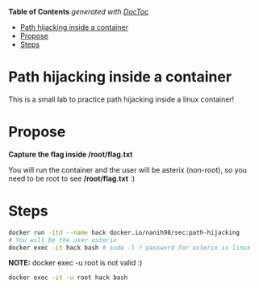 <!-- START doctoc generated TOC please keep comment here to allow auto update -->
<!-- DON'T EDIT THIS SECTION, INSTEAD RE-RUN doctoc TO UPDATE -->
**Table of Contents**  *generated with [DocToc](https://github.com/thlorenz/doctoc)*

- [Path hijacking inside a container](#path-hijacking-inside-a-container)
- [Propose](#propose)
- [Steps](#steps)

<!-- END doctoc generated TOC please keep comment here to allow auto update -->

# Path hijacking inside a container

This is a small lab to practice path hijacking inside a linux container!

# Propose

**Capture the flag inside /root/flag.txt**

You will run the container and the user will be asterix (non-root), so you need to be root to see **/root/flag.txt** :)

# Steps

```bash
docker run -itd --name hack docker.io/nanih98/sec:path-hijacking
# You will be the user asterix
docker exec -it hack bash # sudo -l ? password for asterix is linux 
```

**NOTE:** docker exec -u root is not valid :)

```bash
docker exec -it -u root hack bash
```
